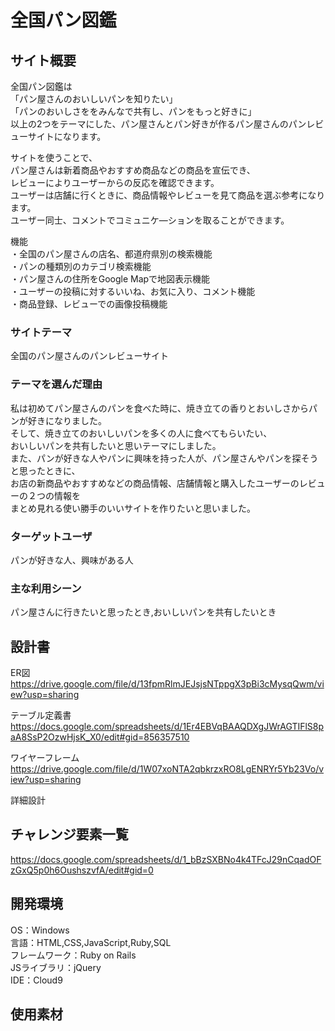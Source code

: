 # 全国パン図鑑

## サイト概要
全国パン図鑑は  
「パン屋さんのおいしいパンを知りたい」  
「パンのおいしさををみんなで共有し、パンをもっと好きに」  
以上の2つをテーマにした、パン屋さんとパン好きが作るパン屋さんのパンレビューサイトになります。

サイトを使うことで、    
パン屋さんは新着商品やおすすめ商品などの商品を宣伝でき、  
レビューによりユーザーからの反応を確認できます。  
ユーザーは店舗に行くときに、商品情報やレビューを見て商品を選ぶ参考になります。  
ユーザー同士、コメントでコミュニケ―ションを取ることができます。

機能  
・全国のパン屋さんの店名、都道府県別の検索機能  
・パンの種類別のカテゴリ検索機能  
・パン屋さんの住所をGoogle Mapで地図表示機能  
・ユーザーの投稿に対するいいね、お気に入り、コメント機能  
・商品登録、レビューでの画像投稿機能  

### サイトテーマ    
全国のパン屋さんのパンレビューサイト

### テーマを選んだ理由  
私は初めてパン屋さんのパンを食べた時に、焼き立ての香りとおいしさからパンが好きになりました。  
そして、焼き立てのおいしいパンを多くの人に食べてもらいたい、  
おいしいパンを共有したいと思いテーマにしました。  
また、パンが好きな人やパンに興味を持った人が、パン屋さんやパンを探そうと思ったときに、  
お店の新商品やおすすめなどの商品情報、店舗情報と購入したユーザーのレビューの２つの情報を  
まとめ見れる使い勝手のいいサイトを作りたいと思いました。  

### ターゲットユーザ  
パンが好きな人、興味がある人  

### 主な利用シーン  
パン屋さんに行きたいと思ったとき,おいしいパンを共有したいとき 

## 設計書   
ER図  
https://drive.google.com/file/d/13fpmRlmJEJsjsNTppgX3pBi3cMysqQwm/view?usp=sharing  

テーブル定義書  
https://docs.google.com/spreadsheets/d/1Er4EBVqBAAQDXgJWrAGTIFlS8paA8SsP2OzwHjsK_X0/edit#gid=856357510  

ワイヤーフレーム    
https://drive.google.com/file/d/1W07xoNTA2qbkrzxRO8LgENRYr5Yb23Vo/view?usp=sharing

詳細設計    

## チャレンジ要素一覧    
https://docs.google.com/spreadsheets/d/1_bBzSXBNo4k4TFcJ29nCqadOFzGxQ5p0h6OushszvfA/edit#gid=0

## 開発環境  
 OS：Windows  
言語：HTML,CSS,JavaScript,Ruby,SQL  
フレームワーク：Ruby on Rails  
JSライブラリ：jQuery  
IDE：Cloud9  

## 使用素材
